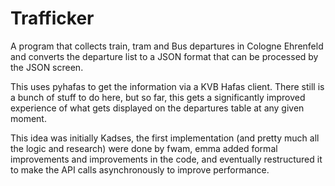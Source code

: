 # Trafficker
A program that collects train, tram and Bus departures in Cologne Ehrenfeld and converts the departure list to a JSON format that can be processed by the JSON screen.

This uses pyhafas to get the information via a KVB Hafas client. There still is a bunch of stuff to do here, but so far, this gets a significantly improved experience of what gets displayed on the departures table at any given moment.

This idea was initially Kadses, the first implementation (and pretty much all the logic and research) were done by fwam, emma added formal improvements and improvements in the code, and eventually restructured it to make the API calls asynchronously to improve performance.
